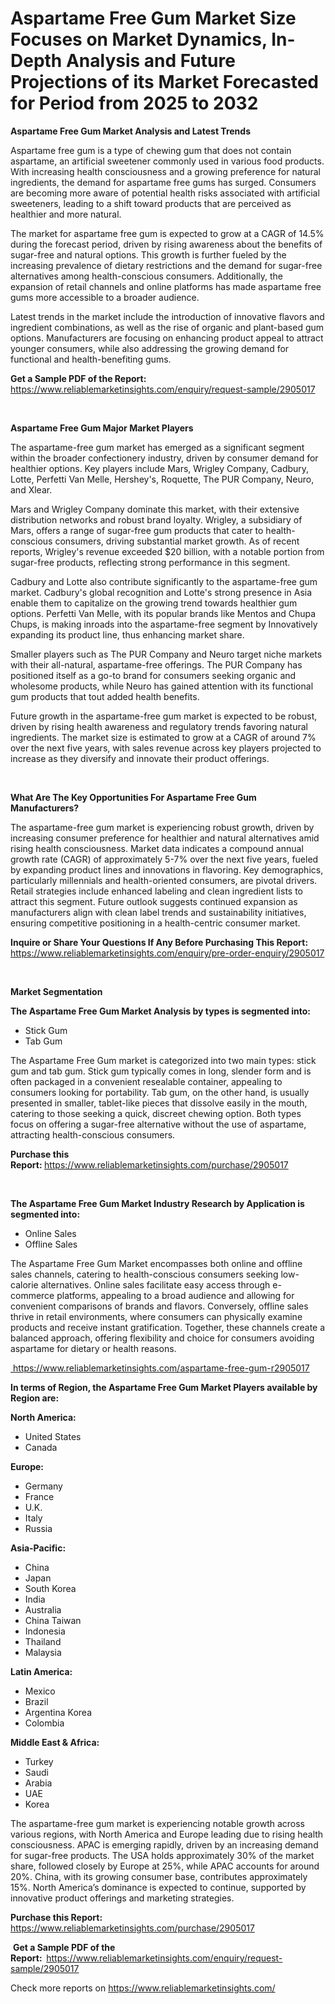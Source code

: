 <p><h1>Aspartame Free Gum Market Size Focuses on Market Dynamics, In-Depth Analysis and Future Projections of its Market Forecasted for Period from 2025 to 2032</h1></p><p><strong>Aspartame Free Gum Market Analysis and Latest Trends</strong></p>
<p><p>Aspartame free gum is a type of chewing gum that does not contain aspartame, an artificial sweetener commonly used in various food products. With increasing health consciousness and a growing preference for natural ingredients, the demand for aspartame free gums has surged. Consumers are becoming more aware of potential health risks associated with artificial sweeteners, leading to a shift toward products that are perceived as healthier and more natural.</p><p>The market for aspartame free gum is expected to grow at a CAGR of 14.5% during the forecast period, driven by rising awareness about the benefits of sugar-free and natural options. This growth is further fueled by the increasing prevalence of dietary restrictions and the demand for sugar-free alternatives among health-conscious consumers. Additionally, the expansion of retail channels and online platforms has made aspartame free gums more accessible to a broader audience.</p><p>Latest trends in the market include the introduction of innovative flavors and ingredient combinations, as well as the rise of organic and plant-based gum options. Manufacturers are focusing on enhancing product appeal to attract younger consumers, while also addressing the growing demand for functional and health-benefiting gums.</p></p>
<p><strong>Get a Sample PDF of the Report:&nbsp;</strong> <a href="https://www.reliablemarketinsights.com/enquiry/request-sample/2905017?utm_campaign=3267&utm_medium=2&utm_source=Github&utm_content=ia&utm_term=12032025&utm_id=aspartame-free-gum">https://www.reliablemarketinsights.com/enquiry/request-sample/2905017</a></p>
<p>&nbsp;</p>
<p><strong>Aspartame Free Gum Major Market Players</strong></p>
<p><p>The aspartame-free gum market has emerged as a significant segment within the broader confectionery industry, driven by consumer demand for healthier options. Key players include Mars, Wrigley Company, Cadbury, Lotte, Perfetti Van Melle, Hershey's, Roquette, The PUR Company, Neuro, and Xlear. </p><p>Mars and Wrigley Company dominate this market, with their extensive distribution networks and robust brand loyalty. Wrigley, a subsidiary of Mars, offers a range of sugar-free gum products that cater to health-conscious consumers, driving substantial market growth. As of recent reports, Wrigley's revenue exceeded $20 billion, with a notable portion from sugar-free products, reflecting strong performance in this segment. </p><p>Cadbury and Lotte also contribute significantly to the aspartame-free gum market. Cadbury's global recognition and Lotte's strong presence in Asia enable them to capitalize on the growing trend towards healthier gum options. Perfetti Van Melle, with its popular brands like Mentos and Chupa Chups, is making inroads into the aspartame-free segment by Innovatively expanding its product line, thus enhancing market share.</p><p>Smaller players such as The PUR Company and Neuro target niche markets with their all-natural, aspartame-free offerings. The PUR Company has positioned itself as a go-to brand for consumers seeking organic and wholesome products, while Neuro has gained attention with its functional gum products that tout added health benefits.</p><p>Future growth in the aspartame-free gum market is expected to be robust, driven by rising health awareness and regulatory trends favoring natural ingredients. The market size is estimated to grow at a CAGR of around 7% over the next five years, with sales revenue across key players projected to increase as they diversify and innovate their product offerings.</p></p>
<p>&nbsp;</p>
<p><strong>What Are The Key Opportunities For Aspartame Free Gum Manufacturers?</strong></p>
<p><p>The aspartame-free gum market is experiencing robust growth, driven by increasing consumer preference for healthier and natural alternatives amid rising health consciousness. Market data indicates a compound annual growth rate (CAGR) of approximately 5-7% over the next five years, fueled by expanding product lines and innovations in flavoring. Key demographics, particularly millennials and health-oriented consumers, are pivotal drivers. Retail strategies include enhanced labeling and clean ingredient lists to attract this segment. Future outlook suggests continued expansion as manufacturers align with clean label trends and sustainability initiatives, ensuring competitive positioning in a health-centric consumer market.</p></p>
<p><strong>Inquire or Share Your Questions If Any Before Purchasing This Report:</strong> <a href="https://www.reliablemarketinsights.com/enquiry/pre-order-enquiry/2905017?utm_campaign=3267&utm_medium=2&utm_source=Github&utm_content=ia&utm_term=12032025&utm_id=aspartame-free-gum">https://www.reliablemarketinsights.com/enquiry/pre-order-enquiry/2905017</a></p>
<p>&nbsp;</p>
<p><strong>Market Segmentation</strong></p>
<p><strong>The Aspartame Free Gum Market Analysis by types is segmented into:</strong></p>
<p><ul><li>Stick Gum</li><li>Tab Gum</li></ul></p>
<p><p>The Aspartame Free Gum market is categorized into two main types: stick gum and tab gum. Stick gum typically comes in long, slender form and is often packaged in a convenient resealable container, appealing to consumers looking for portability. Tab gum, on the other hand, is usually presented in smaller, tablet-like pieces that dissolve easily in the mouth, catering to those seeking a quick, discreet chewing option. Both types focus on offering a sugar-free alternative without the use of aspartame, attracting health-conscious consumers.</p></p>
<p><strong>Purchase this Report:&nbsp;</strong><a href="https://www.reliablemarketinsights.com/purchase/2905017?utm_campaign=3267&utm_medium=2&utm_source=Github&utm_content=ia&utm_term=12032025&utm_id=aspartame-free-gum">https://www.reliablemarketinsights.com/purchase/2905017</a></p>
<p>&nbsp;</p>
<p><strong>The Aspartame Free Gum Market Industry Research by Application is segmented into:</strong></p>
<p><ul><li>Online Sales</li><li>Offline Sales</li></ul></p>
<p><p>The Aspartame Free Gum Market encompasses both online and offline sales channels, catering to health-conscious consumers seeking low-calorie alternatives. Online sales facilitate easy access through e-commerce platforms, appealing to a broad audience and allowing for convenient comparisons of brands and flavors. Conversely, offline sales thrive in retail environments, where consumers can physically examine products and receive instant gratification. Together, these channels create a balanced approach, offering flexibility and choice for consumers avoiding aspartame for dietary or health reasons.</p></p>
<p><a href="https://www.reliablemarketinsights.com/aspartame-free-gum-r2905017?utm_campaign=3267&utm_medium=2&utm_source=Github&utm_content=ia&utm_term=12032025&utm_id=aspartame-free-gum">&nbsp;https://www.reliablemarketinsights.com/aspartame-free-gum-r2905017</a></p>
<p><strong>In terms of Region, the Aspartame Free Gum Market Players available by Region are:</strong></p>
<p>
    <p> <strong> North America: </strong>
        <ul>
            <li>United States</li>
            <li>Canada</li>
        </ul>
        </p> 
    <p> <strong> Europe: </strong>
        <ul>
            <li>Germany</li>
            <li>France</li>
            <li>U.K.</li>
            <li>Italy</li>
            <li>Russia</li>
        </ul>
        </p> 
    <p> <strong> Asia-Pacific: </strong>
        <ul>
            <li>China</li>
            <li>Japan</li>
            <li>South Korea</li>
            <li>India</li>
            <li>Australia</li>
            <li>China Taiwan</li>
            <li>Indonesia</li>
            <li>Thailand</li>
            <li>Malaysia</li>
        </ul>
        </p> 
    <p> <strong> Latin America: </strong>
        <ul>
            <li>Mexico</li>
            <li>Brazil</li>
            <li>Argentina Korea</li>
            <li>Colombia</li>
        </ul>
        </p> 
    <p> <strong> Middle East & Africa: </strong>
        <ul>
            <li>Turkey</li>
            <li>Saudi</li>
            <li>Arabia</li>
            <li>UAE</li>
            <li>Korea</li>
        </ul>
    </p>
    </p>
<p><p>The aspartame-free gum market is experiencing notable growth across various regions, with North America and Europe leading due to rising health consciousness. APAC is emerging rapidly, driven by an increasing demand for sugar-free products. The USA holds approximately 30% of the market share, followed closely by Europe at 25%, while APAC accounts for around 20%. China, with its growing consumer base, contributes approximately 15%. North America’s dominance is expected to continue, supported by innovative product offerings and marketing strategies.</p></p>
<p><strong>Purchase this Report: </strong><a href="https://www.reliablemarketinsights.com/purchase/2905017?utm_campaign=3267&utm_medium=2&utm_source=Github&utm_content=ia&utm_term=12032025&utm_id=aspartame-free-gum">https://www.reliablemarketinsights.com/purchase/2905017</a></p>
<p>&nbsp;<strong>Get a Sample PDF of the Report:&nbsp;&nbsp;</strong><a href="https://www.reliablemarketinsights.com/enquiry/request-sample/2905017?utm_campaign=3267&utm_medium=2&utm_source=Github&utm_content=ia&utm_term=12032025&utm_id=aspartame-free-gum">https://www.reliablemarketinsights.com/enquiry/request-sample/2905017</a></p>
<p><strong></strong></p>
<p>Check more reports on <a href="https://www.reliablemarketinsights.com/?utm_campaign=3267&utm_medium=2&utm_source=Github&utm_content=ia&utm_term=12032025&utm_id=aspartame-free-gum">https://www.reliablemarketinsights.com/</a></p>